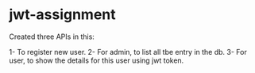 # jwt-assignment

Created three APIs in this:

1- To register new user.
2- For admin, to list all tbe entry in the db.
3- For user, to show the details for this user using jwt token.
